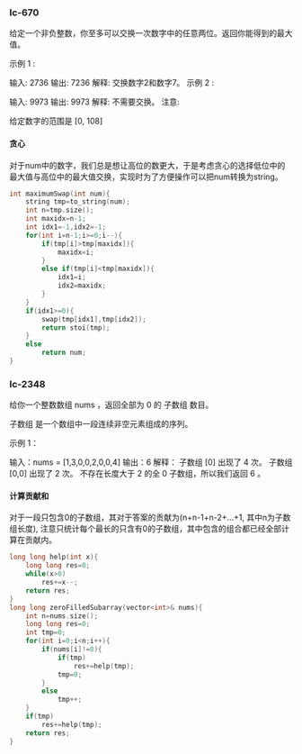 ### lc-670

给定一个非负整数，你至多可以交换一次数字中的任意两位。返回你能得到的最大值。

示例 1 :

输入: 2736
输出: 7236
解释: 交换数字2和数字7。
示例 2 :

输入: 9973
输出: 9973
解释: 不需要交换。
注意:

给定数字的范围是 [0, 108]



#### 贪心

对于num中的数字，我们总是想让高位的数更大，于是考虑贪心的选择低位中的最大值与高位中的最大值交换，实现时为了方便操作可以把num转换为string。



```c++
int maximumSwap(int num){
	string tmp=to_string(num);
	int n=tmp.size();
	int maxidx=n-1;
	int idx1=-1,idx2=-1;
	for(int i=n-1;i>=0;i--){
		if(tmp[i]>tmp[maxidx]){
			maxidx=i;
		}
		else if(tmp[i]<tmp[maxidx]){
			idx1=i;
			idx2=maxidx;
		}
	}
	if(idx1>=0){
		swap(tmp[idx1],tmp[idx2]);
		return stoi(tmp);
	}
	else
		return num;
}
```





### lc-2348

给你一个整数数组 nums ，返回全部为 0 的 子数组 数目。

子数组 是一个数组中一段连续非空元素组成的序列。

 

示例 1：

输入：nums = [1,3,0,0,2,0,0,4]
输出：6
解释：
子数组 [0] 出现了 4 次。
子数组 [0,0] 出现了 2 次。
不存在长度大于 2 的全 0 子数组，所以我们返回 6 。



#### 计算贡献和

对于一段只包含0的子数组，其对于答案的贡献为(n+n-1+n-2+...+1, 其中n为子数组长度), 注意只统计每个最长的只含有0的子数组，其中包含的组合都已经全部计算在贡献内。



```c++
long long help(int x){
	long long res=0;
	while(x>0)
		res+=x--;
	return res;
}
long long zeroFilledSubarray(vector<int>& nums){
	int n=nums.size();
	long long res=0;
	int tmp=0;
	for(int i=0;i<n;i++){
		if(nums[i]!=0){
			if(tmp)
				res+=help(tmp);
			tmp=0;
		}
		else
			tmp++;
	}
	if(tmp)
		res+=help(tmp);
	return res;
}
```

